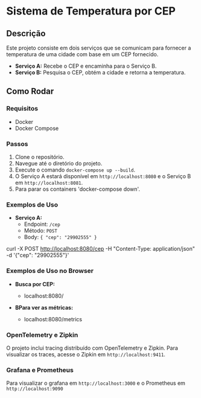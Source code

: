 # Sistema de Temperatura por CEP

## Descrição

Este projeto consiste em dois serviços que se comunicam para fornecer a temperatura de uma cidade com base em um CEP fornecido.

- **Serviço A:** Recebe o CEP e encaminha para o Serviço B.
- **Serviço B:** Pesquisa o CEP, obtém a cidade e retorna a temperatura.

## Como Rodar

### Requisitos

- Docker
- Docker Compose

### Passos

1. Clone o repositório.
2. Navegue até o diretório do projeto.
3. Execute o comando `docker-compose up --build`.
4. O Serviço A estará disponível em `http://localhost:8080` e o Serviço B em `http://localhost:8081`.
5. Para parar os containers 'docker-compose down'.

### Exemplos de Uso

- **Serviço A:**
  - Endpoint: `/cep`
  - Método: `POST`
  - Body: `{ "cep": "29902555" }`

curl -X POST <http://localhost:8080/cep> -H "Content-Type: application/json" -d '{"cep": "29902555"}'

### Exemplos de Uso no Browser

- **Busca por CEP:**
  - localhost:8080/

- **BPara ver as métricas:**
  - localhost:8080/metrics

### OpenTelemetry e Zipkin

O projeto inclui tracing distribuído com OpenTelemetry e Zipkin. Para visualizar os traces, acesse o Zipkin em `http://localhost:9411`.

### Grafana e Prometheus

Para visualizar o grafana em `http://localhost:3000` e o Prometheus em `http://localhost:9090`
